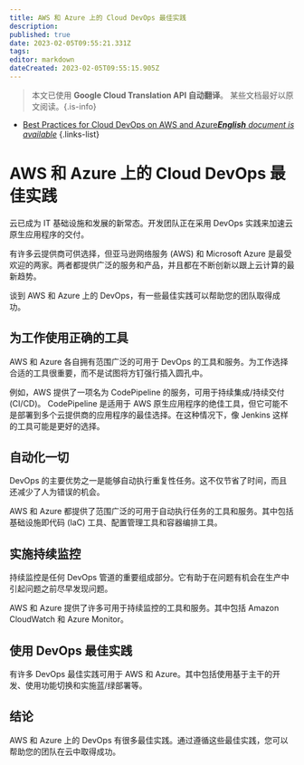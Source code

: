 ```yaml
---
title: AWS 和 Azure 上的 Cloud DevOps 最佳实践
description: 
published: true
date: 2023-02-05T09:55:21.331Z
tags: 
editor: markdown
dateCreated: 2023-02-05T09:55:15.905Z
---
```


> 本文已使用 **Google Cloud Translation API 自动翻译**。
某些文档最好以原文阅读。{.is-info}



- [Best Practices for Cloud DevOps on AWS and Azure***English** document is available*](/en/Knowledge-base/Cloud/best-practices-for-cloud-devops-on-aws-and-azure)
{.links-list}


# AWS 和 Azure 上的 Cloud DevOps 最佳实践

云已成为 IT 基础设施和发展的新常态。开发团队正在采用 DevOps 实践来加速云原生应用程序的交付。

有许多云提供商可供选择，但亚马逊网络服务 (AWS) 和 Microsoft Azure 是最受欢迎的两家。两者都提供广泛的服务和产品，并且都在不断创新以跟上云计算的最新趋势。

谈到 AWS 和 Azure 上的 DevOps，有一些最佳实践可以帮助您的团队取得成功。

## 为工作使用正确的工具

AWS 和 Azure 各自拥有范围广泛的可用于 DevOps 的工具和服务。为工作选择合适的工具很重要，而不是试图将方钉强行插入圆孔中。

例如，AWS 提供了一项名为 CodePipeline 的服务，可用于持续集成/持续交付 (CI/CD)。 CodePipeline 是适用于 AWS 原生应用程序的绝佳工具，但它可能不是部署到多个云提供商的应用程序的最佳选择。在这种情况下，像 Jenkins 这样的工具可能是更好的选择。

## 自动化一切

DevOps 的主要优势之一是能够自动执行重复性任务。这不仅节省了时间，而且还减少了人为错误的机会。

AWS 和 Azure 都提供了范围广泛的可用于自动执行任务的工具和服务。其中包括基础设施即代码 (IaC) 工具、配置管理工具和容器编排工具。

## 实施持续监控

持续监控是任何 DevOps 管道的重要组成部分。它有助于在问题有机会在生产中引起问题之前尽早发现问题。

AWS 和 Azure 提供了许多可用于持续监控的工具和服务。其中包括 Amazon CloudWatch 和 Azure Monitor。

## 使用 DevOps 最佳实践

有许多 DevOps 最佳实践可用于 AWS 和 Azure。其中包括使用基于主干的开发、使用功能切换和实施蓝/绿部署等。

## 结论

AWS 和 Azure 上的 DevOps 有很多最佳实践。通过遵循这些最佳实践，您可以帮助您的团队在云中取得成功。